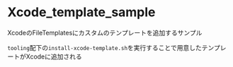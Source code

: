 # Xcode_template_sample
XcodeのFileTemplatesにカスタムのテンプレートを追加するサンプル

`tooling`配下の`install-xcode-template.sh`を実行することで用意したテンプレートがXcodeに追加される
